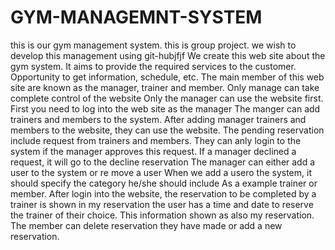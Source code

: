 # GYM-MANAGEMNT-SYSTEM
this is our gym management system. this is group project. we wish to develop this management using git-hubjfjf
We create this web site about the gym system. It aims to provide the required services to the customer. Opportunity to get information, schedule, etc. The main member of this web site are known as the manager, trainer and member. Only manage can take complete control of the website Only the manager can use the website first. First you need to log into the web site as the manager The manger can add trainers and members to the system. After adding manager trainers and members to the website, they can use the website. The pending reservation include request from trainers and members. They can anly login to the system if the manager approves this request. If a manager declined a request, it will go to the decline reservation The manager can either add a user to the system or re move a user When we add a usero the system, it should specify the category he/she should include As a example trainer or member. After login into the website, the reservation to be completed by a trainer is shown in my reservation the user has a time and date to reserve the trainer of their choice. This information shown as also my reservation. The member can delete reservation they have made or add a new reservation.
